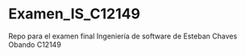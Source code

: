 # Examen_IS_C12149
Repo para el examen final Ingeniería de software de Esteban Chaves Obando C12149
